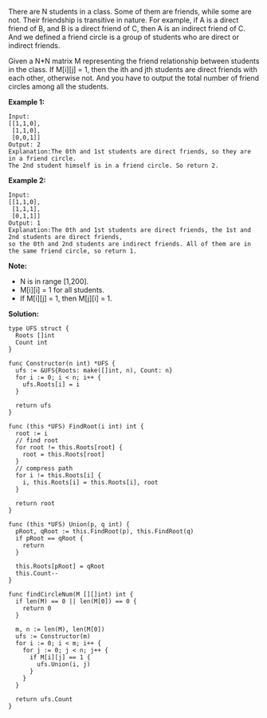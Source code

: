 There are N students in a class. Some of them are friends, while some are not. Their friendship is transitive in nature. For example, if A is a direct friend of B, and B is a direct friend of C, then A is an indirect friend of C. And we defined a friend circle is a group of students who are direct or indirect friends.

Given a N*N matrix M representing the friend relationship between students in the class. If M[i][j] = 1, then the ith and jth students are direct friends with each other, otherwise not. And you have to output the total number of friend circles among all the students.

**Example 1:**

```
Input: 
[[1,1,0],
 [1,1,0],
 [0,0,1]]
Output: 2
Explanation:The 0th and 1st students are direct friends, so they are in a friend circle. 
The 2nd student himself is in a friend circle. So return 2.
```

**Example 2:**

```
Input: 
[[1,1,0],
 [1,1,1],
 [0,1,1]]
Output: 1
Explanation:The 0th and 1st students are direct friends, the 1st and 2nd students are direct friends, 
so the 0th and 2nd students are indirect friends. All of them are in the same friend circle, so return 1.
```

**Note:**

- N is in range [1,200].
- M[i][i] = 1 for all students.
- If M[i][j] = 1, then M[j][i] = 1.

**Solution:**

```golang
type UFS struct {
  Roots []int
  Count int
}

func Constructor(n int) *UFS {
  ufs := &UFS{Roots: make([]int, n), Count: n}
  for i := 0; i < n; i++ {
    ufs.Roots[i] = i
  }

  return ufs
}

func (this *UFS) FindRoot(i int) int {
  root := i
  // find root
  for root != this.Roots[root] {
    root = this.Roots[root]
  }
  // compress path
  for i != this.Roots[i] {
    i, this.Roots[i] = this.Roots[i], root
  }

  return root
}

func (this *UFS) Union(p, q int) {
  pRoot, qRoot := this.FindRoot(p), this.FindRoot(q)
  if pRoot == qRoot {
    return
  }

  this.Roots[pRoot] = qRoot
  this.Count--
}

func findCircleNum(M [][]int) int {
  if len(M) == 0 || len(M[0]) == 0 {
    return 0
  }

  m, n := len(M), len(M[0])
  ufs := Constructor(m)
  for i := 0; i < m; i++ {
    for j := 0; j < n; j++ {
      if M[i][j] == 1 {
        ufs.Union(i, j)
      }
    }
  }

  return ufs.Count
}
```
